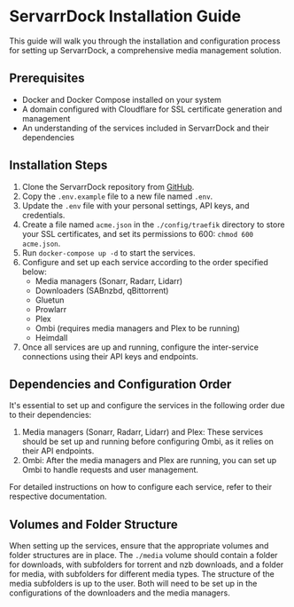# ServarrDock Installation Guide

This guide will walk you through the installation and configuration process for setting up ServarrDock, a comprehensive media management solution.

## Prerequisites

- Docker and Docker Compose installed on your system
- A domain configured with Cloudflare for SSL certificate generation and management
- An understanding of the services included in ServarrDock and their dependencies

## Installation Steps

1. Clone the ServarrDock repository from [GitHub](https://github.com/OllieUK/ServarrDock).
2. Copy the `.env.example` file to a new file named `.env`.
3. Update the `.env` file with your personal settings, API keys, and credentials.
4. Create a file named `acme.json` in the `./config/traefik` directory to store your SSL certificates, and set its permissions to 600: `chmod 600 acme.json`.
5. Run `docker-compose up -d` to start the services.
6. Configure and set up each service according to the order specified below:
   - Media managers (Sonarr, Radarr, Lidarr)
   - Downloaders (SABnzbd, qBittorrent)
   - Gluetun
   - Prowlarr
   - Plex
   - Ombi (requires media managers and Plex to be running)
   - Heimdall
7. Once all services are up and running, configure the inter-service connections using their API keys and endpoints.

## Dependencies and Configuration Order

It's essential to set up and configure the services in the following order due to their dependencies:

1. Media managers (Sonarr, Radarr, Lidarr) and Plex: These services should be set up and running before configuring Ombi, as it relies on their API endpoints.
2. Ombi: After the media managers and Plex are running, you can set up Ombi to handle requests and user management.

For detailed instructions on how to configure each service, refer to their respective documentation.

## Volumes and Folder Structure

When setting up the services, ensure that the appropriate volumes and folder structures are in place. The `./media` volume should contain a folder for downloads, with subfolders for torrent and nzb downloads, and a folder for media, with subfolders for different media types. The structure of the media subfolders is up to the user. Both will need to be set up in the configurations of the downloaders and the media managers.
